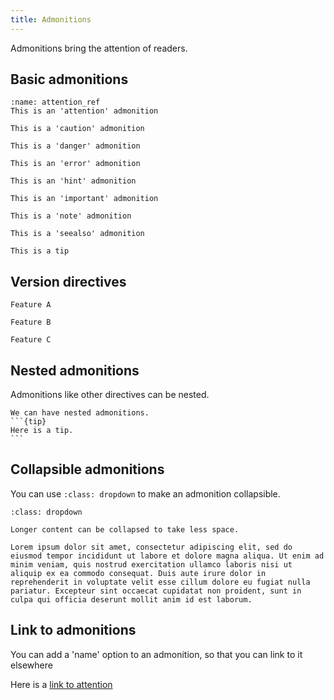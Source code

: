 ```yaml
---
title: Admonitions
---
```


Admonitions bring the attention of readers.

## Basic admonitions

```{attention}
:name: attention_ref
This is an 'attention' admonition
```

```{caution}
This is a 'caution' admonition
```

```{danger}
This is a 'danger' admonition
```

```{error}
This is an 'error' admonition
```

```{hint}
This is an 'hint' admonition
```

```{important}
This is an 'important' admonition
```

```{note}
This is a 'note' admonition
```

```{seealso}
This is a 'seealso' admonition
```

```{tip}
This is a tip
```

## Version directives

```{versionadded} 0.3.2
Feature A
```

```{versionchanged} 8.15
Feature B
```

```{deprecated} 2
Feature C
```

## Nested admonitions

Admonitions like other directives can be nested.

````{note}
We can have nested admonitions.
```{tip}
Here is a tip.
```
````

## Collapsible admonitions

You can use `:class: dropdown` to make an admonition collapsible.

```{note}
:class: dropdown

Longer content can be collapsed to take less space.

Lorem ipsum dolor sit amet, consectetur adipiscing elit, sed do eiusmod tempor incididunt ut labore et dolore magna aliqua. Ut enim ad minim veniam, quis nostrud exercitation ullamco laboris nisi ut aliquip ex ea commodo consequat. Duis aute irure dolor in reprehenderit in voluptate velit esse cillum dolore eu fugiat nulla pariatur. Excepteur sint occaecat cupidatat non proident, sunt in culpa qui officia deserunt mollit anim id est laborum.
```


## Link to admonitions
You can add a 'name' option to an admonition, so that you can link to it elsewhere

Here is a [link to attention](#attention_ref)
